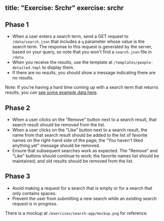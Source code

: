 title: "Exercise: Srchr"
exercise: srchr
---

## Phase 1
- When a user enters a search term, send a GET request to `/data/search.json`
  that includes a `q` parameter whose value is the search term. The response to
  this request is generated by the server, based on your query, so note that
  you won't find a `search.json` file in `/data`.
- When you receive the results, use the template at
  `/templates/people-detailed.tmpl` to display them.
- If there are no results, you should show a message indicating there are no
  results.

Note: If you're having a hard time coming up with a search term that returns
results, you can [see some example data here](http://localhost:8000/data/search/sample.json).

## Phase 2
- When a user clicks on the "Remove" button next to a search result, that
  search result should be removed from the list.
- When a user clicks on the "Like" button next to a search result, the name
  from that search result should be added to the list of favorite names on the
  right-hand side of the page; the "You haven't liked anything yet" message
  should be removed.
- Ensure that subsequent searches work as expected. The "Remove" and "Like"
  buttons should continue to work; the favorite names list should be
  maintained; and old results should be removed from the list.

## Phase 3
- Avoid making a request for a search that is empty or for a search that only
  contains spaces.
- Prevent the user from submitting a new search while an existing search
  request is in progress.

There is a mockup at `/exercises/search-app/mockup.png` for reference.
